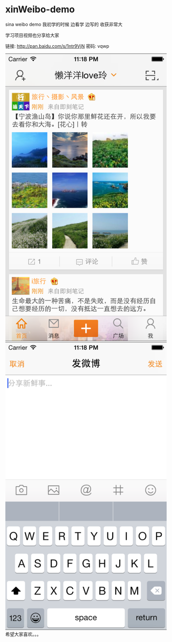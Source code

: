 # xinWeibo-demo
sina weibo demo 
我初学的时候 边看学 边写的 收获非常大

学习项目视频也分享给大家 

链接: http://pan.baidu.com/s/1ntr9VjN 密码: vqwp

![image](https://raw.githubusercontent.com/12207480/xinWeibo-demo/master/Screenshot/iOS%20Simulator%20Screen%20Shot%202015%E5%B9%B43%E6%9C%8820%E6%97%A5%20%E4%B8%8B%E5%8D%8811.18.25.png)
![image](https://raw.githubusercontent.com/12207480/xinWeibo-demo/master/Screenshot/iOS%20Simulator%20Screen%20Shot%202015%E5%B9%B43%E6%9C%8820%E6%97%A5%20%E4%B8%8B%E5%8D%8811.18.49.png)
希望大家喜欢。。。
